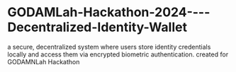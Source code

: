 # GODAMLah-Hackathon-2024----Decentralized-Identity-Wallet
a secure, decentralized system where users store identity credentials locally and access them via encrypted biometric authentication. created for GODAMNLah Hackathon
